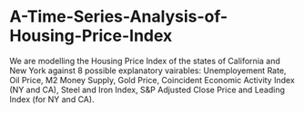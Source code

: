 # A-Time-Series-Analysis-of-Housing-Price-Index

We are modelling the Housing Price Index of the states of California and New York against 8 possible explanatory vairables:
Unemployement Rate, Oil Price, M2 Money Supply, Gold Price, Coincident Economic Activity Index (NY and CA), Steel and Iron Index, S&P Adjusted Close Price and Leading Index (for NY and CA).

